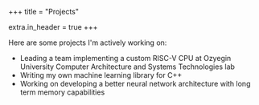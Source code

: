 +++
title = "Projects"

extra.in_header = true
+++

Here are some projects I'm actively working on:
- Leading a team implementing a custom RISC-V CPU at Ozyegin University Computer Architecture and Systems Technologies lab
- Writing my own machine learning library for C++
- Working on developing a better neural network architecture with long term memory capabilities
